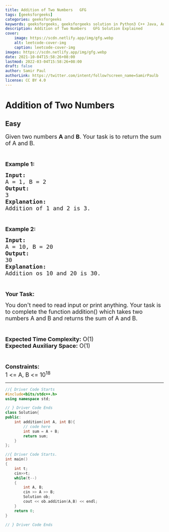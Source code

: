 ```yaml
---
title: Addition of Two Numbers   GFG
tags: [geeksforgeeks]
categories: geeksforgeeks
keywords: geeksforgeeks, geeksforgeeks solution in Python3 C++ Java, Addition of Two Numbers - GFG solution
description: Addition of Two Numbers   GFG Solution Explained
cover:
    image: https://scdn.netlify.app/img/gfg.webp
    alt: leetcode-cover-img
    caption: leetcode-cover-img
images: https://scdn.netlify.app/img/gfg.webp
date: 2021-10-04T15:58:26+08:00
lastmod: 2022-03-04T15:58:26+08:00
draft: false
author: Samir Paul
authorLink: https://twitter.com/intent/follow?screen_name=SamirPaulb
license: CC BY 4.0
---
```



# Addition of Two Numbers
## Easy
<div class="problems_problem_content__Xm_eO"><p><span style="font-size:18px">Given two numbers <strong>A&nbsp;</strong>and <strong>B</strong>. Your task is to return the sum of A and B.</span></p>

<p>&nbsp;</p>

<p><span style="font-size:18px"><strong>Example 1:</strong></span></p>

<pre><span style="font-size:18px"><strong>Input:</strong>
A = 1, B = 2
<strong>Output:</strong>
3
<strong>Explanation:</strong>
Addition of 1 and 2 is 3.</span></pre>

<p>&nbsp;</p>

<p><span style="font-size:18px"><strong>Example 2:</strong></span></p>

<pre><span style="font-size:18px"><strong>Input:</strong>
A = 10, B = 20
<strong>Output:</strong>
30
<strong>Explanation:</strong>
Addition os 10 and 20 is 30.</span></pre>

<p>&nbsp;</p>

<p><span style="font-size:18px"><strong>Your Task:</strong></span></p>

<p><span style="font-size:18px">You don't need to read input or print anything. Your task is to complete the function addition() which takes two numbers A and B and returns the sum of A and B.</span></p>

<p>&nbsp;</p>

<p><span style="font-size:18px"><strong>Expected Time Complexity:</strong> O(1)<br>
<strong>Expected Auxiliary Space:</strong> O(1)</span></p>

<p>&nbsp;</p>

<p><span style="font-size:18px"><strong>Constraints:</strong><br>
1 &lt;= A, B&nbsp;&lt;= 10<sup>18</sup></span></p>
</div>

---




```cpp
//{ Driver Code Starts
#include<bits/stdc++.h> 
using namespace std; 

// } Driver Code Ends
class Solution{   
public:
    int addition(int A, int B){
        // code here 
        int sum = A + B;
        return sum;
    }
};

//{ Driver Code Starts.
int main() 
{ 
    int t;
    cin>>t;
    while(t--)
    {
        int A, B;
        cin >> A >> B;
        Solution ob;
        cout << ob.addition(A,B) << endl;
    }
    return 0; 
} 

// } Driver Code Ends
```

